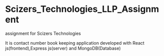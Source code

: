 # Scizers_Technologies_LLP_Assignment
assignment for Scizers Technologies

It is contact number book keeping application developed with React js(frontend),Express js(server) and MongoDB(Database)
